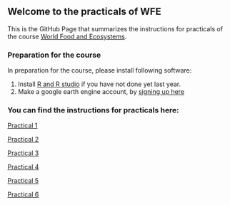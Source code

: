 
## Welcome to the practicals of WFE

This is the GitHub Page that summarizes the instructions for practicals of the course  [World Food and Ecosystems](https://canvas.uva.nl/courses/46220).


### Preparation for the course

In preparation for the course, please install following software: 
1. Install [R and R studio](http://cran.rstudio.com/) if you have not done yet last year.
2. Make a google earth engine account, by [signing up here](https://signup.earthengine.google.com/#!/) 

### You can find the instructions for practicals here: 
[Practical 1](../practical1/intro.html)

[Practical 2](https://cagecode.github.io/WFE-practicals/practical2/intro.html)

[Practical 3](https://cagecode.github.io/WFE-practicals/practical3/intro.html)

[Practical 4](https://cagecode.github.io/WFE-practicals/practical4/intro.html)

[Practical 5](https://cagecode.github.io/WFE-practicals/practical5/intro.html)

[Practical 6](https://cagecode.github.io/WFE-practicals/practical6/intro.html)
